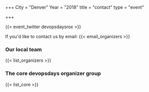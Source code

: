+++
City = "Denver"
Year = "2018"
title = "contact"
type = "event"


+++

{{< event_twitter devopsdaysrox >}}

If you'd like to contact us by email: {{< email_organizers >}}

### Our local team

{{< list_organizers >}}

### The core devopsdays organizer group

{{< list_core >}}
